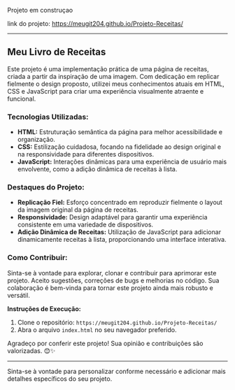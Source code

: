 Projeto em construçao

link do projeto: https://meugit204.github.io/Projeto-Receitas/

---

## Meu Livro de Receitas

Este projeto é uma implementação prática de uma página de receitas, criada a partir da inspiração de uma imagem. Com dedicação em replicar fielmente o design proposto, utilizei meus conhecimentos atuais em HTML, CSS e JavaScript para criar uma experiência visualmente atraente e funcional.

### Tecnologias Utilizadas:

- **HTML:** Estruturação semântica da página para melhor acessibilidade e organização.
- **CSS:** Estilização cuidadosa, focando na fidelidade ao design original e na responsividade para diferentes dispositivos.
- **JavaScript:** Interações dinâmicas para uma experiência de usuário mais envolvente, como a adição dinâmica de receitas à lista.

### Destaques do Projeto:

- **Replicação Fiel:** Esforço concentrado em reproduzir fielmente o layout da imagem original da página de receitas.
- **Responsividade:** Design adaptável para garantir uma experiência consistente em uma variedade de dispositivos.
- **Adição Dinâmica de Receitas:** Utilização de JavaScript para adicionar dinamicamente receitas à lista, proporcionando uma interface interativa.

### Como Contribuir:

Sinta-se à vontade para explorar, clonar e contribuir para aprimorar este projeto. Aceito sugestões, correções de bugs e melhorias no código. Sua colaboração é bem-vinda para tornar este projeto ainda mais robusto e versátil.

**Instruções de Execução:**
1. Clone o repositório: `https://meugit204.github.io/Projeto-Receitas/`
2. Abra o arquivo `index.html` no seu navegador preferido.

Agradeço por conferir este projeto! Sua opinião e contribuições são valorizadas. 😊✨

---

Sinta-se à vontade para personalizar conforme necessário e adicionar mais detalhes específicos do seu projeto.
